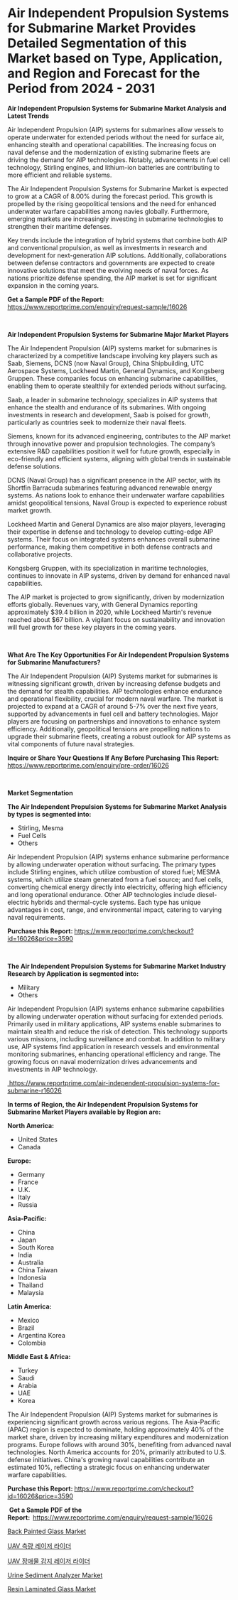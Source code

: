 <p><h1>Air Independent Propulsion Systems for Submarine Market Provides Detailed Segmentation of this Market based on Type, Application, and Region and Forecast for the Period from 2024 - 2031</h1></p><p><strong>Air Independent Propulsion Systems for Submarine Market Analysis and Latest Trends</strong></p>
<p><p>Air Independent Propulsion (AIP) systems for submarines allow vessels to operate underwater for extended periods without the need for surface air, enhancing stealth and operational capabilities. The increasing focus on naval defense and the modernization of existing submarine fleets are driving the demand for AIP technologies. Notably, advancements in fuel cell technology, Stirling engines, and lithium-ion batteries are contributing to more efficient and reliable systems.</p><p>The Air Independent Propulsion Systems for Submarine Market is expected to grow at a CAGR of 8.00% during the forecast period. This growth is propelled by the rising geopolitical tensions and the need for enhanced underwater warfare capabilities among navies globally. Furthermore, emerging markets are increasingly investing in submarine technologies to strengthen their maritime defenses. </p><p>Key trends include the integration of hybrid systems that combine both AIP and conventional propulsion, as well as investments in research and development for next-generation AIP solutions. Additionally, collaborations between defense contractors and governments are expected to create innovative solutions that meet the evolving needs of naval forces. As nations prioritize defense spending, the AIP market is set for significant expansion in the coming years.</p></p>
<p><strong>Get a Sample PDF of the Report:&nbsp;</strong> <a href="https://www.reportprime.com/enquiry/request-sample/16026">https://www.reportprime.com/enquiry/request-sample/16026</a></p>
<p>&nbsp;</p>
<p><strong>Air Independent Propulsion Systems for Submarine Major Market Players</strong></p>
<p><p>The Air Independent Propulsion (AIP) systems market for submarines is characterized by a competitive landscape involving key players such as Saab, Siemens, DCNS (now Naval Group), China Shipbuilding, UTC Aerospace Systems, Lockheed Martin, General Dynamics, and Kongsberg Gruppen. These companies focus on enhancing submarine capabilities, enabling them to operate stealthily for extended periods without surfacing.</p><p>Saab, a leader in submarine technology, specializes in AIP systems that enhance the stealth and endurance of its submarines. With ongoing investments in research and development, Saab is poised for growth, particularly as countries seek to modernize their naval fleets.</p><p>Siemens, known for its advanced engineering, contributes to the AIP market through innovative power and propulsion technologies. The company’s extensive R&D capabilities position it well for future growth, especially in eco-friendly and efficient systems, aligning with global trends in sustainable defense solutions.</p><p>DCNS (Naval Group) has a significant presence in the AIP sector, with its Shortfin Barracuda submarines featuring advanced renewable energy systems. As nations look to enhance their underwater warfare capabilities amidst geopolitical tensions, Naval Group is expected to experience robust market growth.</p><p>Lockheed Martin and General Dynamics are also major players, leveraging their expertise in defense and technology to develop cutting-edge AIP systems. Their focus on integrated systems enhances overall submarine performance, making them competitive in both defense contracts and collaborative projects.</p><p>Kongsberg Gruppen, with its specialization in maritime technologies, continues to innovate in AIP systems, driven by demand for enhanced naval capabilities.</p><p>The AIP market is projected to grow significantly, driven by modernization efforts globally. Revenues vary, with General Dynamics reporting approximately $39.4 billion in 2020, while Lockheed Martin's revenue reached about $67 billion. A vigilant focus on sustainability and innovation will fuel growth for these key players in the coming years.</p></p>
<p>&nbsp;</p>
<p><strong>What Are The Key Opportunities For Air Independent Propulsion Systems for Submarine Manufacturers?</strong></p>
<p><p>The Air Independent Propulsion (AIP) Systems market for submarines is witnessing significant growth, driven by increasing defense budgets and the demand for stealth capabilities. AIP technologies enhance endurance and operational flexibility, crucial for modern naval warfare. The market is projected to expand at a CAGR of around 5-7% over the next five years, supported by advancements in fuel cell and battery technologies. Major players are focusing on partnerships and innovations to enhance system efficiency. Additionally, geopolitical tensions are propelling nations to upgrade their submarine fleets, creating a robust outlook for AIP systems as vital components of future naval strategies.</p></p>
<p><strong>Inquire or Share Your Questions If Any Before Purchasing This Report:</strong> <a href="https://www.reportprime.com/enquiry/pre-order/16026">https://www.reportprime.com/enquiry/pre-order/16026</a></p>
<p>&nbsp;</p>
<p><strong>Market Segmentation</strong></p>
<p><strong>The Air Independent Propulsion Systems for Submarine Market Analysis by types is segmented into:</strong></p>
<p><ul><li>Stirling, Mesma</li><li>Fuel Cells</li><li>Others</li></ul></p>
<p><p>Air Independent Propulsion (AIP) systems enhance submarine performance by allowing underwater operation without surfacing. The primary types include Stirling engines, which utilize combustion of stored fuel; MESMA systems, which utilize steam generated from a fuel source; and fuel cells, converting chemical energy directly into electricity, offering high efficiency and long operational endurance. Other AIP technologies include diesel-electric hybrids and thermal-cycle systems. Each type has unique advantages in cost, range, and environmental impact, catering to varying naval requirements.</p></p>
<p><strong>Purchase this Report:&nbsp;</strong><a href="https://www.reportprime.com/checkout?id=16026&price=3590">https://www.reportprime.com/checkout?id=16026&price=3590</a></p>
<p>&nbsp;</p>
<p><strong>The Air Independent Propulsion Systems for Submarine Market Industry Research by Application is segmented into:</strong></p>
<p><ul><li>Military</li><li>Others</li></ul></p>
<p><p>Air Independent Propulsion (AIP) systems enhance submarine capabilities by allowing underwater operation without surfacing for extended periods. Primarily used in military applications, AIP systems enable submarines to maintain stealth and reduce the risk of detection. This technology supports various missions, including surveillance and combat. In addition to military use, AIP systems find application in research vessels and environmental monitoring submarines, enhancing operational efficiency and range. The growing focus on naval modernization drives advancements and investments in AIP technology.</p></p>
<p><a href="https://www.reportprime.com/air-independent-propulsion-systems-for-submarine-r16026">&nbsp;https://www.reportprime.com/air-independent-propulsion-systems-for-submarine-r16026</a></p>
<p><strong>In terms of Region, the Air Independent Propulsion Systems for Submarine Market Players available by Region are:</strong></p>
<p>
    <p> <strong> North America: </strong>
        <ul>
            <li>United States</li>
            <li>Canada</li>
        </ul>
        </p> 
    <p> <strong> Europe: </strong>
        <ul>
            <li>Germany</li>
            <li>France</li>
            <li>U.K.</li>
            <li>Italy</li>
            <li>Russia</li>
        </ul>
        </p> 
    <p> <strong> Asia-Pacific: </strong>
        <ul>
            <li>China</li>
            <li>Japan</li>
            <li>South Korea</li>
            <li>India</li>
            <li>Australia</li>
            <li>China Taiwan</li>
            <li>Indonesia</li>
            <li>Thailand</li>
            <li>Malaysia</li>
        </ul>
        </p> 
    <p> <strong> Latin America: </strong>
        <ul>
            <li>Mexico</li>
            <li>Brazil</li>
            <li>Argentina Korea</li>
            <li>Colombia</li>
        </ul>
        </p> 
    <p> <strong> Middle East & Africa: </strong>
        <ul>
            <li>Turkey</li>
            <li>Saudi</li>
            <li>Arabia</li>
            <li>UAE</li>
            <li>Korea</li>
        </ul>
    </p>
    </p>
<p><p>The Air Independent Propulsion (AIP) Systems market for submarines is experiencing significant growth across various regions. The Asia-Pacific (APAC) region is expected to dominate, holding approximately 40% of the market share, driven by increasing military expenditures and modernization programs. Europe follows with around 30%, benefiting from advanced naval technologies. North America accounts for 20%, primarily attributed to U.S. defense initiatives. China's growing naval capabilities contribute an estimated 10%, reflecting a strategic focus on enhancing underwater warfare capabilities.</p></p>
<p><strong>Purchase this Report: </strong><a href="https://www.reportprime.com/checkout?id=16026&price=3590">https://www.reportprime.com/checkout?id=16026&price=3590</a></p>
<p>&nbsp;<strong>Get a Sample PDF of the Report:&nbsp;&nbsp;</strong><a href="https://www.reportprime.com/enquiry/request-sample/16026">https://www.reportprime.com/enquiry/request-sample/16026</a></p>
<p><strong></strong></p>
<p><p><a href="https://medium.com/@zoeyjohns2003/the-global-back-painted-glass-market-is-expected-to-witness-a-compound-annual-growth-rate-cagr-e8ec8491f953">Back Painted Glass Market</a></p><p><a href="https://medium.com/@conradkirrlin76575/%EC%84%B8%EA%B3%84-uav-surveying-laser-lidar-market-%EC%9D%80-2024%EC%97%90%EC%84%9C-2031%EB%A1%9C-%EC%97%B0%ED%8F%89%EA%B7%A0-%EC%A6%9D%EA%B0%80%EC%9C%A8%EC%9D%84-%EB%B3%B4%EC%9D%BC-%EA%B2%83%EC%9C%BC%EB%A1%9C-%EC%98%88%EC%83%81%EB%90%A9%EB%8B%88%EB%8B%A4-6fac940fb688">UAV 측량 레이저 라이더</a></p><p><a href="https://medium.com/@conradkirrlin76575/uav-obstacle-detection-laser-lidar-market-%EC%9D%98-%EA%B8%80%EB%A1%9C%EB%B2%8C-%EC%8B%9C%EC%9E%A5-%EA%B0%9C%EC%9A%94%EB%8A%94-%EC%A0%84-%EC%84%B8%EA%B3%84-%EB%B0%8F-%EC%A3%BC%EC%9A%94-%EC%8B%9C%EC%9E%A5%EC%9D%98-%EC%82%B0%EC%97%85%EC%97%90-%EC%98%81%ED%96%A5%EC%9D%84-%EB%AF%B8%EC%B9%98%EB%8A%94-%EC%A3%BC%EC%9A%94-%ED%8A%B8%EB%A0%8C%EB%93%9C%EC%97%90-%EB%8C%80%ED%95%9C-%EB%8F%85%ED%8A%B9%ED%95%9C-2a94c728bce5">UAV 장애물 감지 레이저 라이더</a></p><p><a href="https://www.linkedin.com/pulse/urine-sediment-analyzer-market-trends-analysis-opportunities-pckqe?trackingId=7xj0VYx8TruytUoCdHpRoA%3D%3D">Urine Sediment Analyzer Market</a></p><p><a href="https://medium.com/@zoeyjohns2003/the-resin-laminated-glass-market-prioritizes-cost-control-and-efficiency-enhancement-a6ee58b6909d">Resin Laminated Glass Market</a></p></p>